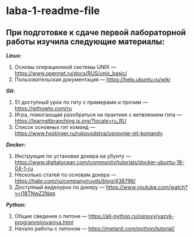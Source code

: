 laba-1-readme-file
==================

При подготовке к сдаче первой лабораторной работы изучила следующие материалы:
-----------------------------------------------------------------------------

***Linux:***
1. Основы операционной системы UNIX — <https://www.opennet.ru/docs/RUS/unix_basic/>
2. Пользовательская документация — <https://help.ubuntu.ru/wiki>

***Git:***
1. 51 доступный урок по гиту с примерами и прочим — <https://githowto.com/ru>
2. Игра, помогающая разобраться на практике с ветвлением гита — <https://learngitbranching.js.org/?locale=ru_RU>
3. Список основных гит команд — <https://www.hostinger.ru/rukovodstva/osnovnie-git-komandy>

***Docker:***
1. Инструкция по установке докера на убунту — <https://www.digitalocean.com/community/tutorials/docker-ubuntu-18-04-1-ru>
2. Несколько статей по основам докера — <https://habr.com/ru/company/ruvds/blog/438796/>
3. Доступный видеоурок по докеру — <https://www.youtube.com/watch?v=I18TNwZ2Nqg>

***Python:***
1. Общие сведения о питоне — <https://all-python.ru/osnovy/yazyk-programmirovaniya.html>
2. Начало работы с питоном — <https://metanit.com/python/tutorial/>

